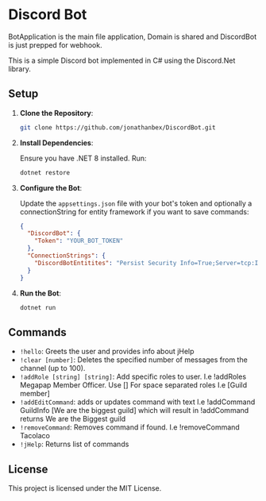 # Discord Bot

BotApplication is the main file application, Domain is shared and DiscordBot is just prepped for webhook.

This is a simple Discord bot implemented in C# using the Discord.Net library.

## Setup

1. **Clone the Repository**:

    ```bash
    git clone https://github.com/jonathanbex/DiscordBot.git
    ```

2. **Install Dependencies**:

    Ensure you have .NET 8 installed. Run:

    ```bash
    dotnet restore
    ```

3. **Configure the Bot**:

    Update the `appsettings.json` file with your bot's token and optionally a connectionString for entity framework if you want to save commands:

    ```json
    {
      "DiscordBot": {
        "Token": "YOUR_BOT_TOKEN"
      },
      "ConnectionStrings": {
        "DiscordBotEntitites": "Persist Security Info=True;Server=tcp:IPADDRESS,1433;Initial Catalog=DB;User ID=DBUSER;Password=DBPassword;multipleactiveresultsets=True;TrustServerCertificate=True"
      }
    }
    ```

4. **Run the Bot**:

    ```bash
    dotnet run
    ```

## Commands
- `!hello`: Greets the user and provides info about jHelp
- `!clear [number]`: Deletes the specified number of messages from the channel (up to 100).
- `!addRole [string] [string]`: Add specific roles to user. I.e !addRoles Megapap Member Officer. Use [] For space separated roles I.e [Guild member]
- `!addEditCommand`: adds or updates command with text I.e !addCommand GuildInfo [We are the biggest guild] which will result in !addCommand returns We are the Biggest guild
- `!removeCommand`: Removes command if found. I.e !removeCommand Tacolaco
- `!jHelp`: Returns list of commands
## License

This project is licensed under the MIT License.
